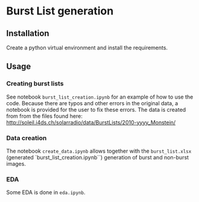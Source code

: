 # Burst List generation
## Installation
Create a python virtual environment and install the requirements.

## Usage
### Creating burst lists
See notebook `burst_list_creation.ipynb` for an example of how to use the code. 
Because there are typos and other errors in the original data, a notebook is provided for the user to fix these errors.
The data is created from from the files found here: http://soleil.i4ds.ch/solarradio/data/BurstLists/2010-yyyy_Monstein/

### Data creation
The notebook `create_data.ipynb` allows together with the `burst_list.xlsx` (generated `burst_list_creation.ipynb``) generation of burst and non-burst images.

### EDA
Some EDA is done in `eda.ipynb`.

